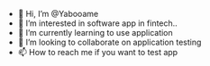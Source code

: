 - 👋 Hi, I’m @Yabooame
- 👀 I’m interested in software app in fintech..
- 🌱 I’m currently learning to use application
- 💞️ I’m looking to collaborate on application testing
- 📫 How to reach me if you want to test app

<!---
Yabooame/Yabooame is a ✨ special ✨ repository because its `README.md` (this file) appears on your GitHub profile.
You can click the Preview link to take a look at your changes.
--->
